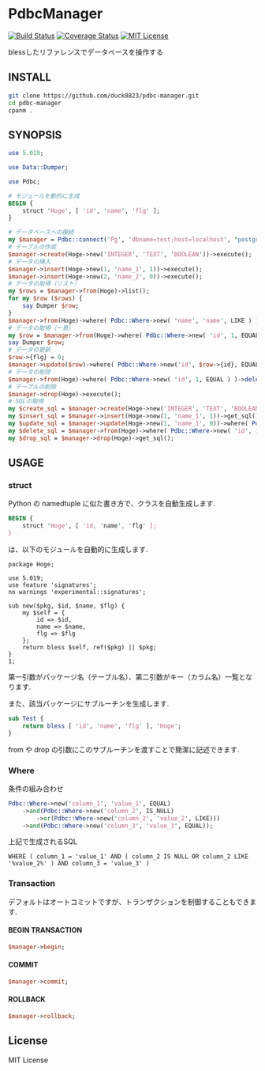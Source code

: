 # PdbcManager
[![Build Status](https://travis-ci.org/duck8823/pdbc-manager.svg?branch=master)](https://travis-ci.org/duck8823/pdbc-manager)
[![Coverage Status](http://coveralls.io/repos/github/duck8823/pdbc-manager/badge.svg?branch=master)](https://coveralls.io/github/duck8823/pdbc-manager?branch=master)
[![MIT License](http://img.shields.io/badge/license-MIT-blue.svg?style=flat)](LICENSE)  
  
blessしたリファレンスでデータベースを操作する  
  
## INSTALL
```sh
git clone https://github.com/duck8823/pdbc-manager.git
cd pdbc-manager
cpanm .
```
  
## SYNOPSIS
```perl
use 5.019;

use Data::Dumper;

use Pdbc;

# モジュールを動的に生成
BEGIN {
	struct 'Hoge', [ 'id', 'name', 'flg' ];
}

# データベースへの接続
my $manager = Pdbc::connect('Pg', 'dbname=test;host=localhost', "postgres");
# テーブルの作成
$manager->create(Hoge->new('INTEGER', 'TEXT', 'BOOLEAN'))->execute();
# データの挿入
$manager->insert(Hoge->new(1, 'name_1', 1))->execute();
$manager->insert(Hoge->new(2, 'name_2', 0))->execute();
# データの取得（リスト）
my $rows = $manager->from(Hoge)->list();
for my $row ($rows) {
	say Dumper $row;
}
$manager->from(Hoge)->where( Pdbc::Where->new( 'name', 'name', LIKE ) )->list();
# データの取得（一意）
my $row = $manager->from(Hoge)->where( Pdbc::Where->new( 'id', 1, EQUAL ) )->single_result();
say Dumper $row;
# データの更新
$row->{flg} = 0;
$manager->update($row)->where( Pdbc::Where->new('id', $row->{id}, EQUAL) )->execute();
# データの削除
$manager->from(Hoge)->where( Pdbc::Where->new( 'id', 1, EQUAL ) )->delete()->execute();
# テーブルの削除
$manager->drop(Hoge)->execute();
# SQLの取得
my $create_sql = $manager->create(Hoge->new('INTEGER', 'TEXT', 'BOOLEAN'))->get_sql();
my $insert_sql = $manager->insert(Hoge->new(1, 'name_1', 1))->get_sql();
my $update_sql = $manager->update(Hoge->new(1, 'name_1', 0))->where( Pdbc::Where->new( 'id', 1, EQUAL ) )->get_sql();
my $delete_sql = $manager->from(Hoge)->where( Pdbc::Where->new( 'id', 1, EQUAL ) )->delete()->get_sql();
my $drop_sql = $manager->drop(Hoge)->get_sql();
```

## USAGE
### struct
Python の namedtuple に似た書き方で、クラスを自動生成します.  
```perl
BEGIN {
    struct 'Hoge', [ 'id, 'name', 'flg' ];
}
```
は、以下のモジュールを自動的に生成します.  
```
package Hoge;

use 5.019;
use feature 'signatures';
no warnings 'experimental::signatures';

sub new($pkg, $id, $name, $flg) {
    my $self = {
        id => $id,
        name => $name,
        flg => $flg
    };
    return bless $self, ref($pkg) || $pkg;
}
1;
```
第一引数がパッケージ名（テーブル名）、第二引数がキー（カラム名）一覧となります.  
  
また、該当パッケージにサブルーチンを生成します.  
```perl
sub Test {
	return bless [ 'id', 'name', 'flg' ], 'Hoge';
}
```
from や drop の引数にこのサブルーチンを渡すことで簡潔に記述できます.  
  
  
### Where
条件の組み合わせ
```perl
Pdbc::Where->new('column_1', 'value_1', EQUAL)
    ->and(Pdbc::Where->new('column_2', IS_NULL)
        ->or(Pdbc::Where->new('column_2', 'value_2', LIKE)))
    ->and(Pdbc::Where->new('column_3', 'value_3', EQUAL));
```
上記で生成されるSQL
```
WHERE ( column_1 = 'value_1' AND ( column_2 IS NULL OR column_2 LIKE '%value_2%' ) AND column_3 = 'value_3' )
```
  
### Transaction
デフォルトはオートコミットですが、トランザクションを制御することもできます.
#### BEGIN TRANSACTION
```perl
$manager->begin;
```
#### COMMIT
```perl
$manager->commit;
```
#### ROLLBACK
```perl
$manager->rollback;
```

## License
MIT License